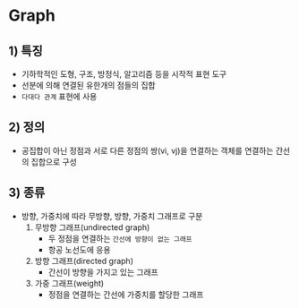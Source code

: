 # Graph
## 1) 특징
- 기하학적인 도형, 구조, 방정식, 알고리즘 등을 시작적 표현 도구
- 선분에 의해 연결된 유한개의 점들의 집합
- `다대다 관계` 표현에 사용
## 2) 정의
- 공집합이 아닌 정점과 서로 다른 정점의 쌍(vi, vj)을 연결하는 객체를 연결하는 간선의 집합으로 구성
## 3) 종류
- 방향, 가중치에 따라 무방향, 방향, 가중치 그래프로 구분
  1. 무방향 그래프(undirected graph)
      - 두 정점을 연결하는 `간선에 방향이 없는 그래프`
      - 항공 노선도에 응용
  2. 방향 그래프(directed graph)
      - 간선이 방향을 가지고 있는 그래프
  3. 가중 그래프(weight)
      - 정점을 연결하는 간선에 가중치를 할당한 그래프
